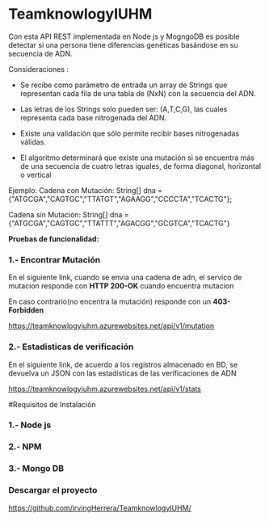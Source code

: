 # TeamknowlogyIUHM

Con esta API REST implementada en Node js y MogngoDB es posible detectar si una persona tiene diferencias genéticas basándose en su secuencia de ADN. 

Consideraciones :

- Se recibe como parámetro de entrada un array de Strings que representan cada fila de una tabla
de (NxN) con la secuencia del ADN.

- Las letras de los Strings solo pueden ser: (A,T,C,G), las cuales representa cada base nitrogenada del ADN.

- Existe una validación que sólo permite recibir bases nitrogenadas válidas.

- El algoritmo determinará que existe una mutación si se encuentra más de una secuencia de cuatro letras iguales, de forma diagonal, horizontal o vertical

Ejemplo:
Cadena con Mutación:
String[] dna = {"ATGCGA","CAGTGC","TTATGT","AGAAGG","CCCCTA","TCACTG"};

Cadena sin Mutación:
String[] dna = {"ATGCGA","CAGTGC","TTATTT","AGACGG","GCGTCA","TCACTG"}

**Pruebas de funcionalidad:** 

### 1.- Encontrar Mutación

En el siguiente link, cuando se envia una cadena de adn, el servico de mutacion responde con **HTTP 200-OK** cuando encuentra mutacion

En caso contrario(no encentra la mutación) responde con un **403-Forbidden**  

 https://teamknowlogyiuhm.azurewebsites.net/api/v1/mutation
 
 
### 2.- Estadisticas de verificación

En el siguiente link, de acuerdo a los registros almacenado en BD,  se devuelva un JSON con las estadísticas de las verificaciones de ADN

https://teamknowlogyiuhm.azurewebsites.net/api/v1/stats



#Requisitos de Instalación

### 1.- Node js

### 2.- NPM

### 3.- Mongo DB


### Descargar el proyecto
https://github.com/irvingHerrera/TeamknowlogyIUHM/


